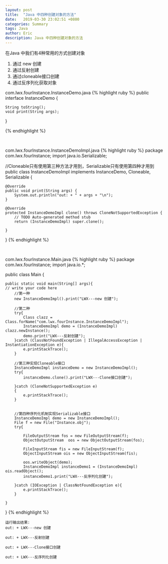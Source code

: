 ```yaml
---
layout: post
title:  "Java 中四种创建对象的方法"
date:   2019-03-30 23:02:51 +0800
categories: Summary
tags: Java
author: Eric
description: Java 中四种创建对象的方法
---
```


在Java 中我们有4种常用的方式创建对象
1. 通过 new 创建
2. 通过反射创建
3. 通过cloneable接口创建
4. 通过反序列化获取对象

com.lwx.fourInstance.InstanceDemo.java
{% highlight ruby %} 
public interface InstanceDemo {

    String toString();
    void print(String args);
}

{% endhighlight %}  

<br/>

com.lwx.fourInstance.InstanceDemoImpl.java
{% highlight ruby %} 
package com.lwx.fourInstance;
import java.io.Serializable;

//Cloneable只有使用第三种方法才用到，Serializable只有使用第四种才用到
public class InstanceDemoImpl implements InstanceDemo, Cloneable, Serializable {

    @Override
    public void print(String args) {
        System.out.println("out: + " + args + "\n");
    }

    @Override
    protected InstanceDemoImpl clone() throws CloneNotSupportedException {
        // TODO Auto-generated method stub
        return (InstanceDemoImpl) super.clone();

    }
}
{% endhighlight %}  

<br/>

com.lwx.fourInstance.Main.java
{% highlight ruby %} 
package com.lwx.fourInstance;
import java.io.*;

public class Main {

    public static void main(String[] args){
	// write your code here
        //第一种
        new InstanceDemoImpl().print("LWX---new 创建");

        //第二种
        try{
            Class clazz = Class.forName("com.lwx.fourInstance.InstanceDemoImpl");
            InstanceDemoImpl demo = (InstanceDemoImpl) clazz.newInstance();
            demo.print("LWX---反射创建");
        }catch (ClassNotFoundException | IllegalAccessException | InstantiationException e){
            e.printStackTrace();
        }

        //第三种实现Cloneable接口
        InstanceDemoImpl instanceDemo = new InstanceDemoImpl();
        try{
            instanceDemo.clone().print("LWX---Clone接口创建");

        }catch (CloneNotSupportedException e)
        {
            e.printStackTrace();
        }


        //第四种序列化机制实现Serializable接口
        InstanceDemoImpl demo = new InstanceDemoImpl();
        File f = new File("Instance.obj");
        try{

            FileOutputStream fos = new FileOutputStream(f);
            ObjectOutputStream  oos = new ObjectOutputStream(fos);

            FileInputStream fis = new FileInputStream(f);
            ObjectInputStream ois = new ObjectInputStream(fis);

            oos.writeObject(demo);
            InstanceDemoImpl instanceDemo1 = (InstanceDemoImpl) ois.readObject();
            instanceDemo1.print("LWX---反序列化创建");

        }catch (IOException | ClassNotFoundException e){
            e.printStackTrace();
        }

    }
}
{% endhighlight %}    

```
运行输出结果:   
out: + LWX---new 创建

out: + LWX---反射创建

out: + LWX---Clone接口创建

out: + LWX---反序列化创建    
```